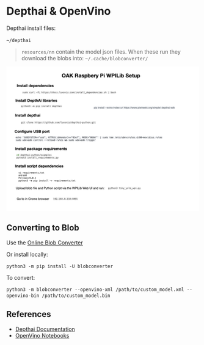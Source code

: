 # Depthai & OpenVino

Depthai install files:

`~/depthai`

>`resources/nn` contain the model json files.  When these run they download the blobs into: `~/.cache/blobconverter/`

![Romi Install](../images/DeploymentNotes/DeploymentNotes.004.jpeg)

## Converting to Blob

Use the [Online Blob Converter](http://blobconverter.luxonis.com)

Or install locally:

    python3 -m pip install -U blobconverter

To convert:

    python3 -m blobconverter --openvino-xml /path/to/custom_model.xml --openvino-bin /path/to/custom_model.bin

## References
- [Depthai Documentation](https://docs.luxonis.com/en/latest/)
- [OpenVino Notebooks](https://github.com/openvinotoolkit/openvino_notebooks)
